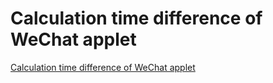 # Calculation time difference of WeChat applet
[Calculation time difference of WeChat applet](https://aiwithcloud.com/2022/09/15/calculation_time_difference_of_wechat_applet/)